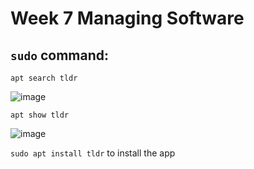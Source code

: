 # Week 7 Managing Software
## `sudo` command:
`apt search tldr`

![image](https://github.com/angela-ren/syslib2024/assets/58860495/b8cf4c40-d7ee-4375-8562-58627f785c6d)

`apt show tldr`

![image](https://github.com/angela-ren/syslib2024/assets/58860495/746b18d5-7773-4a7c-8991-d7a223eca11f)

`sudo apt install tldr` to install the app



